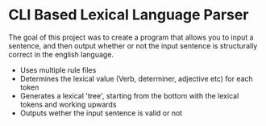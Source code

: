 # CLI Based Lexical Language Parser
The goal of this project was to create a program that allows you to input a sentence, and then output whether or not the input sentence is structurally correct in the english language.


- Uses multiple rule files
- Determines the lexical value (Verb, determiner, adjective etc) for each token
- Generates a lexical 'tree', starting from the bottom with the lexical tokens and working upwards
- Outputs wether the input sentence is valid or not
